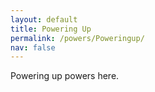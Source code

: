 ```yaml
---
layout: default
title: Powering Up
permalink: /powers/Poweringup/
nav: false
---
```


Powering up powers here.
